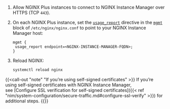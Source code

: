 ---
---

1. Allow NGINX Plus instances to connect to NGINX Instance Manager over HTTPS (TCP `443`).

1. On each NGINX Plus instance, set the [`usage_report`](https://nginx.org/en/docs/ngx_mgmt_module.html#usage_report) directive in the [`mgmt`](https://nginx.org/en/docs/ngx_mgmt_module.html) block of `/etc/nginx/nginx.conf` to point to your NGINX Instance Manager host:

    ```nginx
    mgmt {
     usage_report endpoint=<NGINX-INSTANCE-MANAGER-FQDN>;
    }
    ```

1. Reload NGINX:

    ``` bash
    systemctl reload nginx
    ```

{{<call-out "note" "If you’re using self-signed certificates" >}}
If you’re using self-signed certificates with NGINX Instance Manager,  
see [Configure SSL verification for self-signed certificates]({{< ref "nim/system-configuration/secure-traffic.md#configure-ssl-verify" >}}) for additional steps.
{{</call-out>}}
